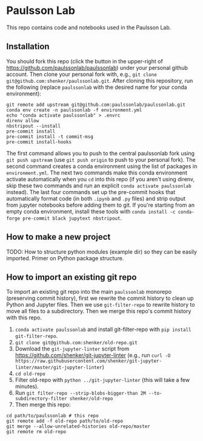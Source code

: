 # Paulsson Lab
This repo contains code and notebooks used in the Paulsson Lab.

## Installation
You should fork this repo (click the button in the upper-right of https://github.com/paulssonlab/paulssonlab) under your personal github account. Then clone your personal fork with, e.g., `git clone git@github.com:shenker/paulssonlab.git`. After cloning this repository, run the following (replace `paulssonlab` with the desired name for your conda environment):
```
git remote add upstream git@github.com:paulssonlab/paulssonlab.git
conda env create -n paulssonlab -f environment.yml
echo "conda activate paulssonlab" > .envrc
direnv allow
nbstripout --install
pre-commit install
pre-commit install -t commit-msg
pre-commit install-hooks
```

The first command allows you to push to the central paulssonlab fork using `git push upstream` (use `git push origin` to push to your personal fork). The second command creates a conda environment using the list of packages in `environment.yml`. The next two commands make this conda environment activate automatically when you `cd` into this repo (if you aren't using direnv, skip these two commands and run an explicit `conda activate paulssonlab` instead). The last four commands set up the pre-commit hooks that automatically format code (in both `.ipynb` and `.py` files) and strip output from jupyter notebooks before adding them to git. If you're starting from an empty conda environment, install these tools with `conda install -c conda-forge pre-commit black jupytext nbstripout`.

## How to make a new project
TODO: How to structure python modules (example dir) so they can be easily imported. Primer on Python package structure.

## How to import an existing git repo
To import an existing git repo into the main `paulssonlab` monorepo (preserving commit history), first we rewrite the commit history to clean up Python and Jupyter files. Then we use `git-filter-repo` to rewrite history to move all files to a subdirectory. Then we merge this repo's commit history with this repo.
1. `conda activate paulssonlab` and install git-filter-repo with `pip install git-filter-repo`.
2. `git clone git@github.com:shenker/old-repo.git`
3. Download the `git-jupyter-linter` script from https://github.com/shenker/git-jupyter-linter (e.g., run `curl -O https://raw.githubusercontent.com/shenker/git-jupyter-linter/master/git-jupyter-linter`)
4. `cd old-repo`
5. Filter old-repo with `python ../git-jupyter-linter` (this will take a few minutes).
6. Run `git filter-repo --strip-blobs-bigger-than 2M --to-subdirectory-filter shenker/old-repo`
5. Then merge this repo:
```
cd path/to/paulssonlab # this repo
git remote add -f old-repo path/to/old-repo
git merge --allow-unrelated-histories old-repo/master
git remote rm old-repo
```
